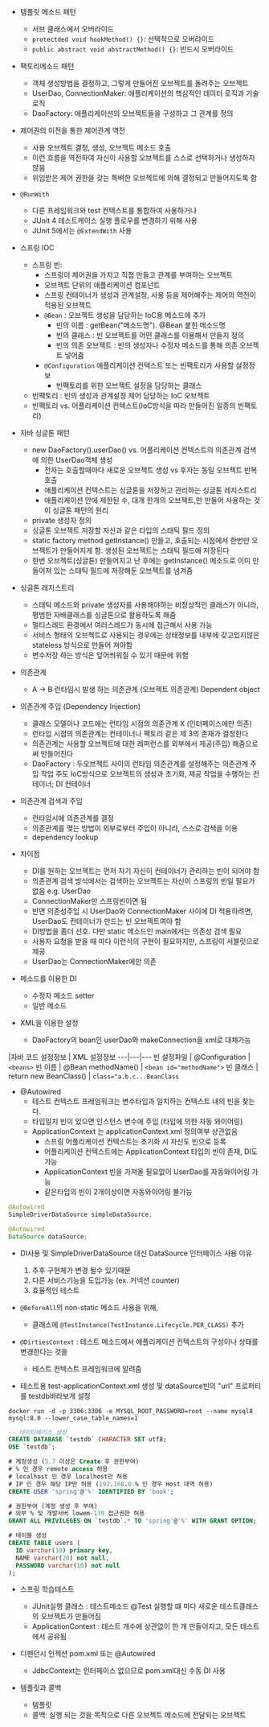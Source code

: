 


- 템플릿 메소드 패턴
  - 서브 클래스에서 오버라이드
  - `protectded void hookMethod() {}`: 선택적으로 오버라이드
  - `public abstract void abstractMethod() {}`: 반드시 오버라이드
  
- 팩토리메소드 패턴
  - 객체 생성방법을 결정하고, 그렇게 만들어진 오브젝트를 돌려주는 오브젝트
  - UserDao, ConnectionMaker: 애플리케이션의 핵심적인 데이터 로직과 기술 로직
  - DaoFactory:  애플리케이션의 오브젝트들을 구성하고 그 관계를 정의

- 제어권의 이전을 통한 제어관계 역전
  - 사용 오브젝트 결정, 생성, 오브젝트 메소드 호출
  - 이런 흐름을 역전하여 자신이 사용할 오브젝트를 스스로 선택하거나 생성하지 않음
  - 위임받은 제어 권한을 갖는 특벼한 오브젝트에 의해 결정되고 만들어지도록 함


- `@RunWith`
    - 다른 프레임워크와 test 컨텍스트를 통합하여 사용하거나
    - JUnit 4 테스트케이스 실행 플로우를 변경하기 위해 사용
    - JUnit 5에서는 `@ExtendWith` 사용

- 스프링 IOC
  - 스프링 빈:
    - 스프링이 제어권을 가지고 직접 만들고 관계를 부여하는 오브젝트
    - 오브젝트 단위의 애플리케이션 컴포넌트
    - 스프링 컨테이너가 생성과 관계설정, 사용 등을 제어해주는 제어의 역전이 적용된 오브젝트
    - `@Bean` : 오브젝트 생성을 담당하는 IoC용 메소드에 추가
      - 빈의 이름 : getBean("메소드명"). @Bean 붙힌 메소드명
      - 빈의 클래스 : 빈 오브젝트를 어떤 클래스를 이용해서 만들지 정의
      - 빈의 의존 오브젝트 : 빈의 생성자나 수정자 메소드를 통해 의존 오브젝트 넣어줌
    - `@Configuration` 애플리케이션 컨텍스트 또는 빈팩토리가 사용할 설정정보
      - 빈팩토리를 위한 오브젝트 설정을 담당하는 클래스
  - 빈팩토리 : 빈의 생성과 관계설정 제어 담당하는 IoC 오브젝트
  - 빈팩토리 vs. 어플리케이션 컨텍스트(IoC방식을 따라 만들어진 일종의 빈팩토리)

- 자바 싱글톤 패턴
  - new DaoFactory().userDao() vs. 어플리케이션 컨텍스트의 의존관계 검색에 의한 UserDao객체 생성
    - 전자는 호출할때마다 새로운 오브젝트 생성 vs 후자는 동일 오브젝트 반복 호출
    - 애플리케이션 컨텍스트는 싱글톤을 저장하고 관리하는 싱글톤 레지스트리
    - 애플리케이션 안에 제한된 수, 대개 한개의 오브젝트,만 만들어 사용하는 것이 싱글톤 패턴의 원리
  - private 생성자 정의
  - 싱글톤 오브젝트 저장할 자신과 같은 타입의 스태틱 필드 정의
  - static factory method getInstance() 만들고, 호출되는 시점에서
  한번만 오브젝트가 만들어지게 함. 생성된 오브젝트는 스태틱 필드에 저장된다
  - 한번 오브젝트(싱글톤) 만들어지고 난 후에는 getInstance() 메소드로 이미 만들어져 있는 스태틱 필드에 저장해둔 오브젝트를 넘겨줌

- 싱글톤 레지스트리
  - 스태틱 메소드와 private 생성자를 사용해야하는 비정상적인 클래스가 아니라, 평범한 자배클래스를 싱글톤으로 활용하도록 해줌
  - 멀티스레드 환경에서 여러스레드가 동시에 접근해서 사용 가능
  - 서비스 형태의 오브젝트로 사용되는 경우에는 상태정보를 내부에 갖고있지않은 stateless 방식으로 만들어 져야함
  - 변수저장 하는 방식은 덮어씌워질 수 있기 때문에 위험
  
- 의존관계
  - A -> B
  런타임시 발생 하는 의존관계 (오브젝트 의존관계)
  Dependent object
  
- 의존관계 주입 (Dependency Injection)
  - 클래스 모델이나 코드에는 런타임 시점의 의존관계 X (인터페이스에만 의존)
  - 런타임 시점의 의존관계는 컨테이너나 팩토리 같은 제 3의 존재가 결정한다
  - 의존관계는 사용할 오브젝트에 대한 레퍼런스를 외부에서 제공(주입) 해줌으로써 만들어진다
  - DaoFactory : 두오브젝트 사이의 런타임 의존관계를 설정해주는 의존관계 주입 작업 주도
    IoC방식으로 오브젝트의 생성과 초기화, 제공 작업을 수행하는 컨테이너; DI 컨테이너
        
- 의존관계 검색과 주입
  - 런타임시에 의존관계를 결정
  - 의존관계를 맺는 방법이 외부로부터 주입이 아니라, 스스로 검색을 이용
  - dependency lookup
    
- 차이점
  - DI를 원하는 오브젝트는 먼저 자기 자신이 컨테이너가 관리하는 빈이 되어야 함
  - 의존관계 검색 방식에서는 검색하는 오브젝트는 자신이 스프링의 빈일 필요가 없음 e.g. UserDao
  - ConnectionMaker만 스프링빈이면 됨
  - 반면 의존성주입 시 UserDao와 ConnectionMaker 사이에 DI 적용하려면, UserDao도 컨테이너가 만드는 빈 오브젝트여야 함
  - DI방법을 좀더 선호. 다만 static 메소드인 main에서는 의존성 검색 필요
  - 사용자 요청을 받을 때 마다 이런식의 구현이 필요하지만, 스프링이 서블릿으로 제공
  - UserDao는 ConnectionMaker에만 의존

- 메소드를 이용한 DI
  - 수정자 메소드 setter
  - 일반 메소드

- XML을 이용한 설정
  - DaoFactory의 bean인 userDao와 makeConnection을 xml로 대체가능

|자바 코드 설정정보 | XML 설정정보
---|---|---
빈 설정파일 | @Configuration | `<beans>`
빈 이름 | @Bean methodName() | `<bean id="methodName">`
빈 클래스 | return new BeanClass() | `class="a.b.c...BeanClass`

- @Autowired
  - 테스트 컨텍스트 프레임워크는 변수타입과 일치하는 컨텍스트 내의 빈을 찾는다.
  - 타입일치 빈이 있으면 인스턴스 변수에 주입 (타입에 의한 자동 와이어링)
  - ApplicationContext 는 applicationContext.xml 정의여부 상관없음
    - 스프링 어플리케이션 컨텍스트는 초기화 시 자신도 빈으로 등록
    - 어플리케이션 컨텍스트에는 ApplicationContext 타입의 빈이 존재, DI도 가능
    - ApplicationContext 빈을 가져올 필요없이 UserDao를 자동와이어링 가능
    - 같은타입의 빈이 2개이상이면 자동와이어링 불가능
    
    
``` java
@Autowired
SimpleDriverDataSource simpleDataSource;

@Autowired
DataSource dataSource;
```

- DI사용 및 SimpleDriverDataSource 대신 DataSource 인터페이스 사용 이유
  1. 추후 구현체가 변경 될수 있기때문
  2. 다른 서비스기능을 도입가능 (ex. 커넥션 counter)
  3. 효율적인 테스트


- `@BeforeAll`의 non-static 메소드 사용을 위해,
  - 클래스에 `@TestInstance(TestInstance.Lifecycle.PER_CLASS)` 추가

- `@DirtiesContext` : 테스트 메소드에서 애플리케이션 컨텍스트의 구성이나 상태를 변경한다는 것을
  - 테스트 컨텍스트 프레임워크에 알려줌
- 테스트용 test-applicationContext.xml 생성 및 dataSource빈의 "url" 프로퍼티를 testdb바라보게 설정


```
docker run -d -p 3306:3306 -e MYSQL_ROOT_PASSWORD=root --name mysql8 mysql:8.0 --lower_case_table_names=1
```

```sql
-- 데이터베이스 생성 
CREATE DATABASE `testdb` CHARACTER SET utf8;
USE `testdb`;

# 계정생성 (5.7 이상은 Create 후 권한부여)
# % 인 경우 remote access 허용 
# localhost 인 경우 localhost만 허용 
# IP 인 경우 해당 IP만 허용 (192.168.0.% 인 경우 Host 대역 허용)
CREATE USER 'spring'@'%' IDENTIFIED BY 'book';

# 권한부여 (계정 생성 후 부여)
# 외부 % 및 개발서버 lowem-139 접근권한 허용
GRANT ALL PRIVILEGES ON `testdb`.* TO 'spring'@'%' WITH GRANT OPTION;

# 테이블 생성
CREATE TABLE users (
  ID varchar(10) primary key,
  NAME varchar(20) not null,
  PASSWORD varchar(10) not null
);
```

- 스프링 학습테스트
  - JUnit실행 클래스 : 테스트메소드 @Test 실행할 떄 마다 새로운 테스트클래스의 오브젝트가 만들어짐
  - ApplicationContext : 테스트 개수에 상관없이 한 개 만들어지고, 모든 테스트에서 공유됨

- 디펜던시 인젝션 pom.xml 또는 @Autowired
  - JdbcContext는 인터페이스 없으므로 pom.xml대신 수동 DI 사용


- 템플릿과 콜백
  - 템플릿
  - 콜백: 실행 되는 것을 목적으로 다른 오브젝트 메소드에 전달되는 오브젝트